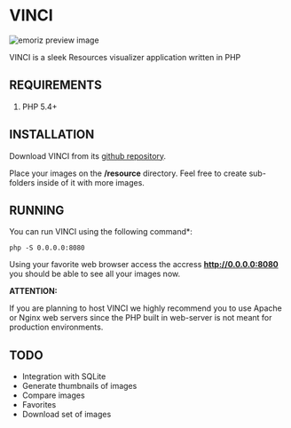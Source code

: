 VINCI
============

![emoriz preview image](http://emoriz.com/github/vinci.jpg)

VINCI is a sleek Resources visualizer application written in PHP


REQUIREMENTS
------------

1. PHP 5.4+


INSTALLATION
------------

Download VINCI from its [github repository](https://github.com/marizmelo/VINCI).

Place your images on the **/resource** directory. Feel free to create sub-folders inside of it with more images.


RUNNING 
--------

You can run VINCI using the following command*:

    php -S 0.0.0.0:8080

Using your favorite web browser access the accress **http://0.0.0.0:8080** you should be able to see all your images now.

**ATTENTION:** 

If you are planning to host VINCI we highly recommend you to use Apache or Nginx web servers since the PHP built in web-server is not meant for production environments.


TODO
----

+ Integration with SQLite
+ Generate thumbnails of images
+ Compare images
+ Favorites
+ Download set of images